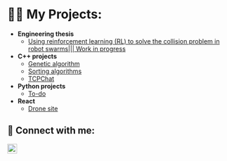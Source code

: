 <h1>👨‍💻 My Projects:</h1>

- <b>Engineering thesis </b>
  - [Using reinforcement learning (RL) to solve the collision problem in robot swarms||| Work in progress](https://github.com/kvbicki)
- <b>C++ projects</b>
  - [Genetic algorithm](https://github.com/kvbicki/Genetic_algorithm)
  - [Sorting algorithms](https://github.com/kvbicki/sorting_algorithms)
  - [TCPChat](https://github.com/kvbicki/TCPChat)
- <b>Python projects</b>
  - [To-do](https://github.com/kvbicki/Terminal_todo)
- <b>React</b>
  - [Drone site](https://github.com/kvbicki/strona_drona)

<h2> 🤳 Connect with me:</h2>

[<img align="left" alt="LinkedIn" width="22px" src="https://upload.wikimedia.org/wikipedia/commons/c/ca/LinkedIn_logo_initials.png" />][linkedin]


[linkedin]: https://www.linkedin.com/in/szymon-kubicki-44224223a/
